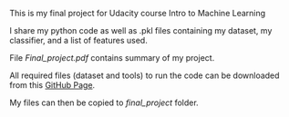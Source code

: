 This is my final project for Udacity course Intro to Machine Learning

I share my python code as well as .pkl files containing my dataset, my classifier, and a list of features used.

File *Final_project.pdf* contains summary of my project.

All required files (dataset and tools) to run the code can be downloaded from this [GitHub Page](https://github.com/udacity/ud120-projects).

My files can then be copied to *final_project* folder.
